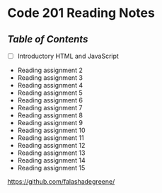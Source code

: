 # **Code 201 Reading Notes**

## *Table of Contents*

- [ ] Introductory HTML and JavaScript
- Reading assignment 2
- Reading assignment 3
- Reading assignment 4
- Reading assignment 5
- Reading assignment 6
- Reading assignment 7
- Reading assignment 8
- Reading assignment 9
- Reading assignment 10
- Reading assignment 11
- Reading assignment 12
- Reading assignment 13
- Reading assignment 14
- Reading assignment 15



<https://github.com/falashadegreene/>

